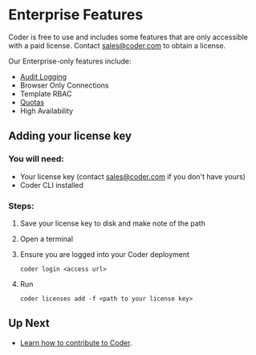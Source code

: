 # Enterprise Features

Coder is free to use and includes some features that are only accessible with a paid license.
Contact sales@coder.com to obtain a license.

Our Enterprise-only features include:

- [Audit Logging](./audit-logs.md)
- Browser Only Connections
- Template RBAC
- [Quotas](./quotas.md)
- High Availability

## Adding your license key

### You will need:

- Your license key (contact sales@coder.com if you don't have yours)
- Coder CLI installed

### Steps:

1. Save your license key to disk and make note of the path
2. Open a terminal
3. Ensure you are logged into your Coder deployment

   `coder login <access url>`

4. Run

   `coder licenses add -f <path to your license key>`

## Up Next

- [Learn how to contribute to Coder](../CONTRIBUTING.md).
